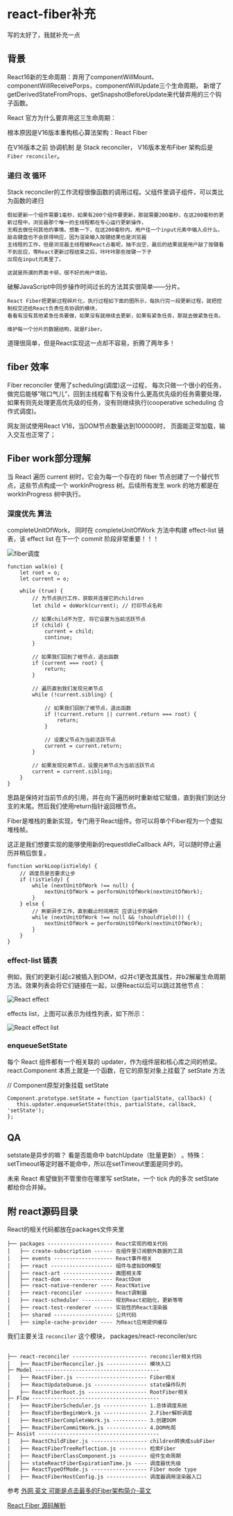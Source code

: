 # react-fiber补充

写的太好了，我就补充一点

## 背景

React16新的生命周期：弃用了componentWillMount、componentWillReceivePorps，componentWillUpdate三个生命周期， 新增了getDerivedStateFromProps、getSnapshotBeforeUpdate来代替弃用的三个钩子函数。  

 React 官方为什么要弃用这三生命周期：

 根本原因是V16版本重构核心算法架构：React Fiber  

在V16版本之前 协调机制 是 Stack reconciler， V16版本发布Fiber 架构后是 `Fiber reconciler`。

### 递归 改 循环

Stack reconciler的工作流程很像函数的调用过程。父组件里调子组件，可以类比为函数的递归

```
假如更新一个组件需要1毫秒，如果有200个组件要更新，那就需要200毫秒，在这200毫秒的更新过程中，浏览器那个唯一的主线程都在专心运行更新操作，  
无暇去做任何其他的事情。想象一下，在这200毫秒内，用户往一个input元素中输入点什么，敲击键盘也不会获得响应，因为渲染输入按键结果也是浏览器  
主线程的工作，但是浏览器主线程被React占着呢，抽不出空，最后的结果就是用户敲了按键看不到反应，等React更新过程结束之后，咔咔咔那些按键一下子 
出现在input元素里了。 

这就是所谓的界面卡顿，很不好的用户体验。

```
破解JavaScript中同步操作时间过长的方法其实很简单——分片。


```
React Fiber把更新过程碎片化，执行过程如下面的图所示，每执行完一段更新过程，就把控制权交还给React负责任务协调的模块，
看看有没有其他紧急任务要做，如果没有就继续去更新，如果有紧急任务，那就去做紧急任务。

维护每一个分片的数据结构，就是Fiber。

```

道理很简单，但是React实现这一点却不容易，折腾了两年多！


## fiber 效率
Fiber reconciler 使用了scheduling(调度)这一过程， 每次只做一个很小的任务，做完后能够“喘口气儿”，回到主线程看下有没有什么更高优先级的任务需要处理，如果有则先处理更高优先级的任务，没有则继续执行(cooperative scheduling 合作式调度)。

网友测试使用React V16，当DOM节点数量达到100000时， 页面能正常加载，输入交互也正常了；


## Fiber work部分理解


当 React 遍历 current 树时，它会为每一个存在的 fiber 节点创建了一个替代节点，这些节点构成一个 workInProgress 树。后续所有发生 work 的地方都是在 workInProgress 树中执行。


### 深度优先 算法
completeUnitOfWork， 同时在 completeUnitOfWork 方法中构建 effect-list 链表，该 effect list 在下一个 commit 阶段非常重要！！！

![fiber调度](https://admin.indepth.dev/content/images/2019/08/tmp2.gif)

```
function walk(o) {
    let root = o;
    let current = o;

    while (true) {
        // 为节点执行工作，获取并连接它的children
        let child = doWork(current); // 打印节点名称

        // 如果child不为空, 将它设置为当前活跃节点
        if (child) {
            current = child;
            continue;
        }

        // 如果我们回到了根节点，退出函数
        if (current === root) {
            return;
        }

        // 遍历直到我们发现兄弟节点
        while (!current.sibling) {

            // 如果我们回到了根节点，退出函数
            if (!current.return || current.return === root) {
                return;
            }

            // 设置父节点为当前活跃节点
            current = current.return;
        }

        // 如果发现兄弟节点，设置兄弟节点为当前活跃节点
        current = current.sibling;
    }
}

```

思路是保持对当前节点的引用，并在向下遍历树时重新给它赋值，直到我们到达分支的末尾。然后我们使用return指针返回根节点。

   Fiber是堆栈的重新实现，专门用于React组件。你可以将单个Fiber视为一个虚拟堆栈帧。


这正是我们想要实现的能够使用新的requestIdleCallback API，可以随时停止遍历并稍后恢复。

```
function workLoop(isYieldy) {
    // 调度员是否要求让步
    if (!isYieldy) {
        while (nextUnitOfWork !== null) {
            nextUnitOfWork = performUnitOfWork(nextUnitOfWork);
        }
    } else {
        // 刷新异步工作，直到截止时间用完 应该让步的操作
        while (nextUnitOfWork !== null && !shouldYield()) {
            nextUnitOfWork = performUnitOfWork(nextUnitOfWork);
        }
    }
}

```

### effect-list 链表

例如，我们的更新引起c2被插入到DOM，d2并c1更改其属性，并b2解雇生命周期方法。效果列表会将它们链接在一起，以便React以后可以跳过其他节点：  

![React effect](img/ract-fiber.png)

effects list，上图可以表示为线性列表，如下所示：

![React effect list](img/fiber-effect-list.png)



### enqueueSetState

每个 React 组件都有一个相关联的 updater，作为组件层和核心库之间的桥梁。react.Component 本质上就是一个函数，在它的原型对象上挂载了 setState 方法

// Component原型对象挂载
 setState 
 ```
 Component.prototype.setState = function (partialState, callback) { 
    this.updater.enqueueSetState(this, partialState, callback, 'setState'); 
 };
```

## QA
setstate是异步的嘛？
看是否能命中 batchUpdate（批量更新） 。特殊：setTimeout等定时器不能命中，所以在setTimeout里面是同步的。

未来 React 希望做到不管里你在哪里写 setState，一个 tick 内的多次 setState 都给你合并掉。



## 附 react源码目录

React的相关代码都放在packages文件夹里

```
├── packages --------------------- React实现的相关代码
│   ├── create-subscription ------ 在组件里订阅额外数据的工具
│   ├── events ------------------- React事件相关
│   ├── react -------------------- 组件与虚拟DOM模型
│   ├── react-art ---------------- 画图相关库
│   ├── react-dom ---------------- ReactDom
│   ├── react-native-renderer ---- ReactNative
│   ├── react-reconciler --------- React调制器
│   ├── react-scheduler ---------- 规划React初始化，更新等等
│   ├── react-test-renderer ------ 实验性的React渲染器
│   ├── shared ------------------- 公共代码
│   ├── simple-cache-provider ---- 为React应用提供缓存

```

我们主要关注 `reconciler` 这个模块， packages/react-reconciler/src

```

├── react-reconciler ------------------------ reconciler相关代码
│   ├── ReactFiberReconciler.js ------------- 模块入口
├─ Model ----------------------------------------
│   ├── ReactFiber.js ----------------------- Fiber相关
│   ├── ReactUpdateQueue.js ----------------- state操作队列
│   ├── ReactFiberRoot.js ------------------- RootFiber相关
├─ Flow -----------------------------------------
│   ├── ReactFiberScheduler.js -------------- 1.总体调度系统
│   ├── ReactFiberBeginWork.js -------------- 2.Fiber解析调度
│   ├── ReactFiberCompleteWork.js ----------- 3.创建DOM 
│   ├── ReactFiberCommitWork.js ------------- 4.DOM布局
├─ Assist ---------------------------------------
│   ├── ReactChildFiber.js ------------------ children转换成subFiber
│   ├── ReactFiberTreeReflection.js --------- 检索Fiber
│   ├── ReactFiberClassComponent.js --------- 组件生命周期
│   ├── stateReactFiberExpirationTime.js ---- 调度器优先级
│   ├── ReactTypeOfMode.js ------------------ Fiber mode type
│   ├── ReactFiberHostConfig.js ------------- 调度器调用渲染器入口

```


参考
[外网 英文 可能是点击最多的Fiber架构简介-英文](https://indepth.dev/inside-fiber-in-depth-overview-of-the-new-reconciliation-algorithm-in-react/)

[React Fiber 源码解析](https://juejin.im/post/6859528127010471949)

